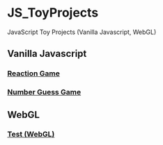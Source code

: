 # JS_ToyProjects
JavaScript Toy Projects (Vanilla Javascript, WebGL)

## Vanilla Javascript
### [Reaction Game](https://sr0020.github.io/JS_ToyProjects/Reaction%20Game_/)
### [Number Guess Game](https://sr0020.github.io/JS_ToyProjects/Number%20Guess%20Game/)

## WebGL
### [Test (WebGL)](https://sr0020.github.io/JS_ToyProjects/Test%20(WebGL)/)
